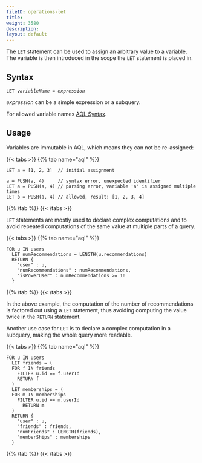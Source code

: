 ```yaml
---
fileID: operations-let
title: 
weight: 3580
description: 
layout: default
---
```

The `LET` statement can be used to assign an arbitrary value to a variable.
The variable is then introduced in the scope the `LET` statement is placed in.

## Syntax

<pre><code>LET <em>variableName</em> = <em>expression</em></code></pre>

*expression* can be a simple expression or a subquery.

For allowed variable names [AQL Syntax](../aql-fundamentals/fundamentals-syntax#names).

## Usage

Variables are immutable in AQL, which means they can not be re-assigned:

{{< tabs >}}
{{% tab name="aql" %}}
```aql
LET a = [1, 2, 3]  // initial assignment

a = PUSH(a, 4)     // syntax error, unexpected identifier
LET a = PUSH(a, 4) // parsing error, variable 'a' is assigned multiple times
LET b = PUSH(a, 4) // allowed, result: [1, 2, 3, 4]
```
{{% /tab %}}
{{< /tabs >}}

`LET` statements are mostly used to declare complex computations and to avoid
repeated computations of the same value at multiple parts of a query.

{{< tabs >}}
{{% tab name="aql" %}}
```aql
FOR u IN users
  LET numRecommendations = LENGTH(u.recommendations)
  RETURN {
    "user" : u,
    "numRecommendations" : numRecommendations,
    "isPowerUser" : numRecommendations >= 10
  }
```
{{% /tab %}}
{{< /tabs >}}

In the above example, the computation of the number of recommendations is
factored out using a `LET` statement, thus avoiding computing the value twice in
the `RETURN` statement.

Another use case for `LET` is to declare a complex computation in a subquery,
making the whole query more readable.

{{< tabs >}}
{{% tab name="aql" %}}
```aql
FOR u IN users
  LET friends = (
  FOR f IN friends 
    FILTER u.id == f.userId
    RETURN f
  )
  LET memberships = (
  FOR m IN memberships
    FILTER u.id == m.userId
      RETURN m
  )
  RETURN { 
    "user" : u, 
    "friends" : friends, 
    "numFriends" : LENGTH(friends), 
    "memberShips" : memberships 
  }
```
{{% /tab %}}
{{< /tabs >}}

